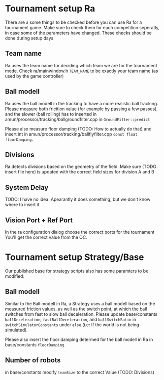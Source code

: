 # Tournament setup Ra
There are a some things to be checked before you can use Ra for a tournament game.
Make sure to check them for each competition seperatly, in case some of the parameters have changed.
These checks should be done during setup days.

## Team name
Ra uses the team name for deciding which team we are for the tournament mode.
Check ra/mainwindow.h `TEAM_NAME` to be exactly your team name (as used by the game controller)

## Ball modell
Ra uses the ball modell in the tracking to have a more realistic ball tracking.
Please measure both fricition value (for example by passing a few passes), and the slower
(ball rolling) has to inserted in amun/processor/tracking/ballgroundfilter.cpp in `GroundFilter::predict`

Please also measure floor damping (TODO: How to actually do that) and insert int in
amun/processor/tracking/ballflyfilter.cpp `const float floorDamping`.

## Divisions
Ra detects divisions based on the geometry of the field.
Make sure (TODO: insert file here) is updated with the correct field sizes for division A and B

## System Delay
TODO: I have no idea. Apearantly it does something, but we don't know where to insert it

## Vision Port + Ref Port
In the ra configuration dialog choose the correct ports for the tournament
You'll get the correct value from the OC.

# Tournament setup Strategy/Base
Our published base for strategy scripts also has some paramters to be modified:

## Ball modell
Similar to the Ball modell in Ra, a Strategy uses a ball modell based on the measured friction values,
as well as the switch point, at which the ball switches from fast to slow ball deceleration.
Please update base/constants `ballDeceleration`, `fastBallDeceleration`, and `ballSwitchRatio` in
`switchSimulatorConstants` under `else` (i.e: If the world is not being simulated).

Please also insert the floor damping determed for the ball modell in Ra in base/constants
`floorDamping`.

## Number of robots
in base/constants modify `teamSize` to the correct Value (TODO: Divisions)
